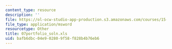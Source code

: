 ```yaml
---
content_type: resource
description: ''
file: https://ol-ocw-studio-app-production.s3.amazonaws.com/courses/15-057-systems-optimization-spring-2003/bafb6dbc04e902809f58f828b4b76eb6_07portfolio_soln.xls
file_type: application/msword
resourcetype: Other
title: 07portfolio_soln.xls
uid: bafb6dbc-04e9-0280-9f58-f828b4b76eb6
---
```

